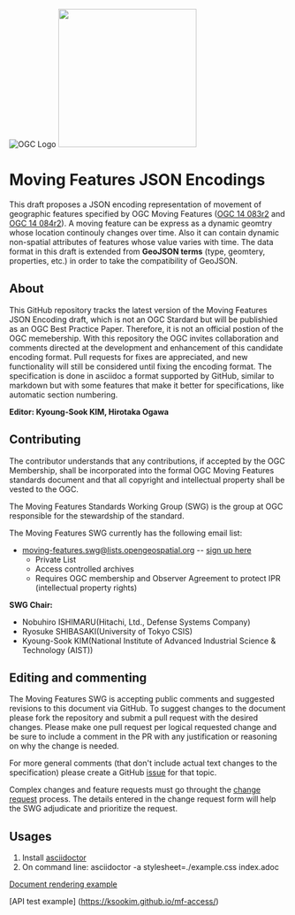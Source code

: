 ![OGC Logo](http://portal.opengeospatial.org/files/?artifact_id=11976&format=gif "OGC Logo")
<img src="https://github.com/opengeospatial/mf-json/blob/master/logo.png" width="250">

# Moving Features JSON Encodings 

This draft proposes a JSON encoding representation of movement of geographic features specified by OGC Moving Features ([OGC 14 083r2](http://docs.opengeospatial.org/is/14-083r2/14-083r2.html) and [OGC 14 084r2](http://docs.opengeospatial.org/is/14-084r2/14-084r2.html)).
A moving feature can be express as a dynamic geomtry whose location continouly changes over time. Also it can contain dynamic non-spatial attributes of features whose value varies with time. 
The data format in this draft is extended from **GeoJSON terms** (type, geomtery, properties, etc.) in order to take the compatibility of GeoJSON.

## About

This GitHub repository tracks the latest version of the Moving Features JSON Encoding draft, which is not an OGC Stardard but will be publishied as an OGC Best Practice Paper. Therefore, it is not an official postion of the OGC memebership.
With this repository the OGC invites collaboration and comments directed at the development and enhancement of this candidate encoding format.
Pull requests for fixes are appreciated, and new functionality will still be considered until fixing the encoding format. 
The specification is done in asciidoc a format supported by GitHub, similar to markdown but with some features that make it better for specifications, like automatic section numbering.

**Editor: Kyoung-Sook KIM, Hirotaka Ogawa**

## Contributing

The contributor understands that any contributions, if accepted by the OGC Membership, shall 
be incorporated into the formal OGC Moving Features standards document and that all copyright and 
intellectual property shall be vested to the OGC.

The Moving Features Standards Working Group (SWG) is the group at OGC responsible for the stewardship
of the standard.

The Moving Features SWG currently has the following email list:
   - moving-features.swg@lists.opengeospatial.org -- [sign up here](https://lists.opengeospatial.org/mailman/listinfo/moving-features.swg)
      - Private List
      - Access controlled archives
      - Requires OGC membership and Observer Agreement to protect IPR (intellectual property rights)


**SWG Chair:**
+ Nobuhiro ISHIMARU(Hitachi, Ltd., Defense Systems Company)
+ Ryosuke SHIBASAKI(University of Tokyo CSIS)
+ Kyoung-Sook KIM(National Institute of Advanced Industrial Science & Technology (AIST))

## Editing and commenting
The Moving Features SWG is accepting public comments and suggested revisions to this document via GitHub. 
To suggest changes to the document please fork the repository and submit a pull request with the desired changes. 
Please make one pull request per logical requested change and be sure to include a comment in the PR with any justification or reasoning on why the change is needed.

For more general comments (that don't include actual text changes to the specification) please create a GitHub [issue](https://github.com/opengeospatial/geopackage/issues) for that topic.

Complex changes and feature requests must go throught the [change request](http://portal.opengeospatial.org/public_ogc/change_request.php) process. The details entered
in the change request form will help the SWG adjudicate and prioritize the request.

## Usages
1. Install [asciidoctor](http://asciidoctor.org)
2. On command line: asciidoctor -a stylesheet=./example.css index.adoc

[Document rendering example](https://ksookim.github.io/mf-json)


[API test example] (https://ksookim.github.io/mf-access/)
